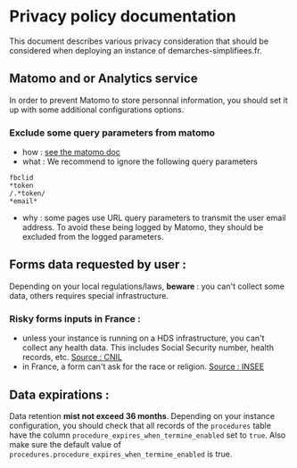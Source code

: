 # Privacy policy documentation

This document describes various privacy consideration that should be considered when deploying an instance of demarches-simplifiees.fr.
## Matomo and or Analytics service

In order to prevent Matomo to store personnal information, you should set it up with some additional configurations options.

### Exclude some query parameters from matomo

* how : [see the matomo doc](https://matomo.org/faq/how-to/faq_81/)
* what :
We recommend to ignore the following query parameters

```
fbclid
*token
/.*token/
*email*
```

* why : some pages use URL query parameters to transmit the user email address. To avoid these being logged by Matomo, they should be excluded from the logged parameters.

## Forms data requested by user :

Depending on your local regulations/laws, **beware** : you can't collect some data, others requires special infrastructure.

### Risky forms inputs in France :

* unless your instance is running on a HDS infrastructure, you can't collect any health data. This includes Social Security number, health records, etc. [Source : CNIL](https://www.cnil.fr/fr/quest-ce-ce-quune-donnee-de-sante)
* in France, a form can't ask for the race or religion. [Source : INSEE](https://www.insee.fr/fr/information/2108548)

## Data expirations :

Data retention **mist not exceed 36 months**. Depending on your instance configuration, you should check that all records of the `procedures` table have the column `procedure_expires_when_termine_enabled` set to `true`. Also make sure the default value of `procedures.procedure_expires_when_termine_enabled` is true.
